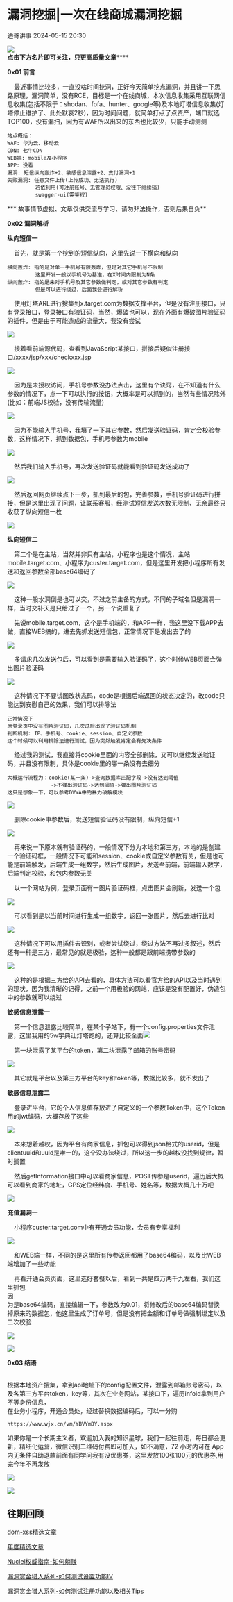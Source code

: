 #  漏洞挖掘|一次在线商城漏洞挖掘   
 迪哥讲事   2024-05-15 20:30  
  
![](https://mmbiz.qpic.cn/mmbiz_gif/icdGEWOnYLpNJUTyXhK4Iic6TJFLAAboGBK3V3tSviaWr4PZG8a6IYoiaMTg23QFLvasNxpQL1Ed9qLsPUmGPH1mPw/640?wx_fmt=gif&wxfrom=5&wx_lazy=1&tp=webp "")  
**点击下方名片即可关注，只更高质量文章******  
  
  
**0x01 前言**  
  
    最近事情比较多，一直没啥时间挖洞，正好今天简单挖点漏洞，并且讲一下思路原理，漏洞简单，没有RCE，目标是一个在线商城，本次信息收集采用互联网信息收集(包括不限于：shodan、fofa、hunter、google等)及本地灯塔信息收集(灯塔停止维护了、此处默哀2秒)，因为时间问题，就简单打点了点资产，端口就选TOP100，没有漏扫，因为有WAF所以出来的东西也比较少，只能手动测测  
```
站点概括：
WAF: 华为云、移动云
CDN: 七牛CDN
WEB端: mobile及小程序
APP: 没看
漏洞: 短信纵向轰炸+2、敏感信息泄露+2、支付漏洞+1
失败漏洞: 任意文件上传(上传成功、无法执行)
         若依利用(可注册账号、无管理员权限、没往下继续搞)
         swagger-ui(需鉴权)
```  
  
*** 故事情节虚拟、文章仅供交流与学习、请勿非法操作，否则后果自负**  
  
**0x02 漏洞解析**  
  
**纵向短信一**  
  
    首先，就是第一个挖到的短信纵向，这里先说一下横向和纵向  
```
横向轰炸: 指的是对单一手机号有限轰炸，但是对其它手机号不限制
         这里开发一般以手机号为基准，在X时间内限制为N条
纵向轰炸: 指的是未对手机号及其它参数做判定，或对其它参数有判定
         但是可以进行绕过，后面我会进行解析
```  
  
  
    使用灯塔ARL进行搜集到x.target.com为数据支撑平台，但是没有注册接口，只有登录接口，登录接口有验证码，当然，爆破也可以，现在外面有爆破图片验证码的插件，但是由于可能造成的流量大，我没有尝试  
  
![](https://mmbiz.qpic.cn/mmbiz_png/icdGEWOnYLpMQpRS8zV6Nib7zHFib3iayYsI2OwCT58tHgmQmV8FjCO7E7k27qPvqqFZODhH6brat84ib3H2seaKuibg/640?wx_fmt=png&from=appmsg "")  
  
    接着看前端源代码，查看到JavaScript某接口，拼接后疑似注册接口/xxxx/jsp/xxx/checkxxx.jsp  
  
![](https://mmbiz.qpic.cn/mmbiz_png/icdGEWOnYLpMQpRS8zV6Nib7zHFib3iayYsI9ZxP37IXQx1ok9ovM8OWSC6ic3ug2icLcHWs2Aib7ibEDE6xGPzk4jWvkw/640?wx_fmt=png&from=appmsg "")  
  
    因为是未授权访问，手机号参数没办法点击，这里有个诀窍，在不知道有什么参数的情况下，点一下可以执行的按钮，大概率是可以抓到的，当然有些情况除外(比如：前端JS校验，没有传输流量)  
  
![](https://mmbiz.qpic.cn/mmbiz_png/icdGEWOnYLpMQpRS8zV6Nib7zHFib3iayYsIibrqkrB788YA1LHRDDc9ILIb6lZcBu08ib9KEH0xUGbiab5tUl7X44OEw/640?wx_fmt=png&from=appmsg "")  
  
    因为不能输入手机号，我填了一下其它参数，然后发送验证码，肯定会校验参数，这样情况下，抓到数据包，手机号参数为mobile  
  
![](https://mmbiz.qpic.cn/mmbiz_png/icdGEWOnYLpMQpRS8zV6Nib7zHFib3iayYsIuUAPAYb5DDY8hxyIiaiaAUmDo6gAx5d4sQc0KEtxzCuQ8ZpNaCCBJs9g/640?wx_fmt=png&from=appmsg "")  
  
    然后我们输入手机号，再次发送验证码就能看到验证码发送成功了  
  
![](https://mmbiz.qpic.cn/mmbiz_png/icdGEWOnYLpMQpRS8zV6Nib7zHFib3iayYsIyviciaPbvM2u7VYhZAv4t47N92iaeUGAtsCkWSh7YWryqIMNViceykQrHw/640?wx_fmt=png&from=appmsg "")  
  
    然后返回网页继续点下一步，抓到最后的包，完善参数，手机号验证码进行拼接，但是这里出现了问题，让联系客服，经测试短信发送次数无限制、无奈最终只收获了纵向短信一枚  
  
![](https://mmbiz.qpic.cn/mmbiz_png/icdGEWOnYLpMQpRS8zV6Nib7zHFib3iayYsImuEcia9tibXpKnKq1oFn0ylnniaj1vQ5L8fuKWt253HOZQMzm7FYYRm9A/640?wx_fmt=png&from=appmsg "")  
  
**纵向短信二**  
  
    第二个是在主站，当然并非只有主站，小程序也是这个情况，主站mobile.target.com、小程序为custer.target.com，但是这里开发把小程序所有发送和返回参数全部base64编码了  
  
![](https://mmbiz.qpic.cn/mmbiz_png/icdGEWOnYLpMQpRS8zV6Nib7zHFib3iayYsI4I0wrWFuKYvIvUYF9lLBezNe9VGXqOzqJvRwEjjM77G5kNLRLY5qRQ/640?wx_fmt=png&from=appmsg "")  
  
    这种一般水洞倒是也可以交，不过之前主备的方式，不同的子域名但是漏洞一样，当时交补天是只给过了一个，另一个说重复了  
  
    先说mobile.target.com，这个是手机端的，和APP一样，我这里没下载APP去做，直接WEB搞的，进去先抓发送短信包，正常情况下是发出去了的  
  
![](https://mmbiz.qpic.cn/mmbiz_png/icdGEWOnYLpMQpRS8zV6Nib7zHFib3iayYsIl3ibdPCaO0rMTQIY255XVjZlX0dUyHKS5zkweU5tBcsI088glWqobWA/640?wx_fmt=png&from=appmsg "")  
  
    多请求几次发送包后，可以看到是需要输入验证码了，这个时候WEB页面会弹出图片验证码  
  
![](https://mmbiz.qpic.cn/mmbiz_png/icdGEWOnYLpMQpRS8zV6Nib7zHFib3iayYsI5GY39rSM3PEm3PZzG3e4KBuvkPw75s1OTlrFFMj7pffP7sNgYicPGIw/640?wx_fmt=png&from=appmsg "")  
  
    这种情况下不要试图改状态码，code是根据后端返回的状态决定的，改code只能达到安慰自己的效果，我们可以排除法  
```
正常情况下
原登录页中没有图片验证码，几次过后出现了验证码机制
判断机制: IP、手机号、cookie、session、自定义参数
这个时候可以利用排除法进行测试，因为突然触发肯定会有先决条件
```  
  
    经过我的测试，我直接将cookie里面的内容全部删除，又可以继续发送验证码，并且没有限制，具体是cookie里的哪一条没有去细分  
```
大概运行流程为：cookie(某一条)->查询数据库匹配字段->没有达到阈值
              ->不弹出验证码->达到阈值->弹出图片验证码
这只是想象一下，可以参考DVWA中的暴力破解模块
```  
  
![](https://mmbiz.qpic.cn/mmbiz_png/icdGEWOnYLpMQpRS8zV6Nib7zHFib3iayYsIC6xK6BT3tEPHwytP07n2yXqZP7v7wESfLnSMmTqYarziaqqdjA8ZqBw/640?wx_fmt=png&from=appmsg "")  
  
    删除cookie中参数后，发送短信验证码没有限制，纵向短信+1  
  
![](https://mmbiz.qpic.cn/mmbiz_png/icdGEWOnYLpMQpRS8zV6Nib7zHFib3iayYsIPickJtIOwArgKrhNPnAoEXnO10FJCR7b0QvETWcP5hReLRZ9OHQp72A/640?wx_fmt=png&from=appmsg "")  
  
    再来说一下原本就有验证码的，一般情况下分为本地和第三方，本地的是创建一个验证码框，一般情况下可能和session、cookie或自定义参数有关，但是也可能是前端触发，后端生成一组数字，然后生成图片，发送至前端，前端输入数字，后端判定校验，和包内参数无关  
  
    以一个网站为例，登录页面有一图片验证码框，点击图片会刷新，发送一个包  
  
![](https://mmbiz.qpic.cn/mmbiz_png/icdGEWOnYLpMQpRS8zV6Nib7zHFib3iayYsI59pDEtHiaXpfUZ7VwvWYoB9eZdcJlFXibZw4PUnsJpJ8c5M6MHiapNvpg/640?wx_fmt=png&from=appmsg "")  
  
    可以看到是以当前时间进行生成一组数字，返回一张图片，然后去进行比对  
  
![](https://mmbiz.qpic.cn/mmbiz_png/icdGEWOnYLpMQpRS8zV6Nib7zHFib3iayYsIiaXrtibJ2FgnKBbIvt2bwLN3vncMyXOzlnuhAJIYIRdib6ia7weaqL5ic9g/640?wx_fmt=png&from=appmsg "")  
  
    这种情况下可以用插件去识别，或者尝试绕过，绕过方法不再过多叙述，然后还有一种是三方，最常见的就是极验，这种一般都是跟前端携带参数的  
  
![](https://mmbiz.qpic.cn/mmbiz_png/icdGEWOnYLpMQpRS8zV6Nib7zHFib3iayYsIGJJtCebGElZIx1QAQBWqyxoCtyVgvCFicDFGqzls0GAzBicxE5qWwV1Q/640?wx_fmt=png&from=appmsg "")  
  
    这种的是根据三方给的API去看的，具体方法可以看官方给的API以及当时遇到的现状，因为我清晰的记得，之前一个用极验的网站，应该是没有配置好，伪造包中的参数就可以绕过  
  
**敏感信息泄露一**  
  
    第一个信息泄露比较简单，在某个子站下，有一个config.properties文件泄露，这里我用的5w字典让灯塔跑的，还算比较全面![](https://mmbiz.qpic.cn/mmbiz_png/icdGEWOnYLpMQpRS8zV6Nib7zHFib3iayYsIFILZDargDibCgSCp1tMkJodicbuaVlGyEDC7ZAdqjqr0ia2ZIbue81Dkg/640?wx_fmt=png&from=appmsg "")  
  
  
    第一块泄露了某平台的token，第二块泄露了邮箱的账号密码  
  
![](https://mmbiz.qpic.cn/mmbiz_png/icdGEWOnYLpMQpRS8zV6Nib7zHFib3iayYsINszopVLu2uYZq26uiauXorgC6QEsrQQHvOH0Z2iconsyy9bTAwVdCfKQ/640?wx_fmt=png&from=appmsg "")  
  
    其它就是平台以及第三方平台的key和token等，数据比较多，就不发出了  
  
**敏感信息泄露二**  
  
    登录进平台，它的个人信息值存放进了自定义的一个参数Token中，这个Token用的jwt编码，大概存放了这些  
  
![](https://mmbiz.qpic.cn/mmbiz_png/icdGEWOnYLpMQpRS8zV6Nib7zHFib3iayYsIsV1gFJuj65BibGat4Ws1B3uA5TwmgEEHRiaNkCVdjcialXh7v590DcPcQ/640?wx_fmt=png&from=appmsg "")  
  
    本来想着越权，因为平台有商家信息，抓包可以得到json格式的userid，但是clientuuid和uuid是唯一的，这个没办法绕过，所以这一步的越权没找到规律，暂时搁置  
  
    然后getInformation接口中可以看商家信息，POST传参是userid，遍历后大概可以看到商家的地址，GPS定位经纬度、手机号、姓名等，数据大概几十万吧  
  
![](https://mmbiz.qpic.cn/mmbiz_png/icdGEWOnYLpMQpRS8zV6Nib7zHFib3iayYsI66eyjkc8bn5ZG0dk6wX4oS1WiaoHASqlicnJVJYxxoDLXVJUg4h4YLpg/640?wx_fmt=png&from=appmsg "")  
  
**充值漏洞一**  
  
    小程序custer.target.com中有开通会员功能，会员有专享福利  
  
![](https://mmbiz.qpic.cn/mmbiz_png/icdGEWOnYLpMQpRS8zV6Nib7zHFib3iayYsIqqX4hhiar7MyajGo6ibn6jJbU4siaRicSiasyKxaS4HlFLkxm4W53MlpBEQ/640?wx_fmt=png&from=appmsg "")  
  
    和WEB端一样，不同的是这里所有传参返回都用了base64编码，以及比WEB端增加了一些功能  
  
    再看开通会员页面，这里选好套餐以后，看到一共是四万两千九左右，我们这里抓包  
因  
为是base64编码，直接编辑一下，参数改为0.01，将修改后的base64编码替换掉原来的数据包，他这里生成了订单号，但是没有把金额和订单号做强制绑定以及二次校验  
  
![](https://mmbiz.qpic.cn/mmbiz_png/icdGEWOnYLpMQpRS8zV6Nib7zHFib3iayYsIKIUGcJyWv2iaxb89ks0icIjt7HsicSy7tW6CrFeur4VdooWgqRzWXR5dg/640?wx_fmt=png&from=appmsg "")  
  
![](https://mmbiz.qpic.cn/mmbiz_png/icdGEWOnYLpMQpRS8zV6Nib7zHFib3iayYsIexQ2IeNvYRM4aVKyhmkCtZO7KU8CVicgOGktk9HPiagm2zRafwT8BWCA/640?wx_fmt=png&from=appmsg "")  
  
**0x03 结语**  
  
      
根据本地资产搜集，拿到api地址下的config配置文件，泄露到邮箱账号密码，以及各第三方平台token，key等，其次在业务网站，某接口下，遍历infoid拿到用户不等身份信息，  
在业务小程序，开通会员处，经过替换数据编码后，可以一分购  
```
https://www.wjx.cn/vm/YBVYmDY.aspx
```  
  
如果你是一个长期主义者，欢迎加入我的知识星球，我们一起往前走，每日都会更新，精细化运营，微信识别二维码付费即可加入，如不满意，72 小时内可在 App 内无条件自助退款前面有同学问我有没优惠券，这里发放100张100元的优惠券,用完今年不再发放  
  
![](https://mmbiz.qpic.cn/mmbiz_png/YmmVSe19Qj7N5nMaJbtnMPVw96ZcVbWfp6SGDicUaGZyrWOM67xP8Ot3ftyqOybMqbj1005WvMNbDJO0hOWkCaQ/640?wx_fmt=png&from=appmsg "")  
  
![](https://mmbiz.qpic.cn/mmbiz_png/YmmVSe19Qj5jYW8icFkojHqg2WTWTjAnvcuF7qGrj3JLz1VgSFDDMOx0DbKjsia5ibMpeISsibYJ0ib1d2glMk2hySA/640?wx_fmt=png&wxfrom=5&wx_lazy=1&wx_co=1 "")  
## 往期回顾  
  
  
[](http://mp.weixin.qq.com/s?__biz=MzIzMTIzNTM0MA==&mid=2247486912&idx=1&sn=8704ce12dedf32923c6af49f1b139470&chksm=e8a607a3dfd18eb5abc302a40da024dbd6ada779267e31c20a0fe7bbc75a5947f19ba43db9c7&scene=21#wechat_redirect)  
  
[dom-xss精选文章](http://mp.weixin.qq.com/s?__biz=MzIzMTIzNTM0MA==&mid=2247488819&idx=1&sn=5141f88f3e70b9c97e63a4b68689bf6e&chksm=e8a61f50dfd1964692f93412f122087ac160b743b4532ee0c1e42a83039de62825ebbd066a1e&scene=21#wechat_redirect)  
  
  
[年度精选文章](http://mp.weixin.qq.com/s?__biz=MzIzMTIzNTM0MA==&mid=2247487187&idx=1&sn=622438ee6492e4c639ebd8500384ab2f&chksm=e8a604b0dfd18da6c459b4705abd520cc2259a607dd9306915d845c1965224cc117207fc6236&scene=21#wechat_redirect)  
[](http://mp.weixin.qq.com/s?__biz=MzIzMTIzNTM0MA==&mid=2247487187&idx=1&sn=622438ee6492e4c639ebd8500384ab2f&chksm=e8a604b0dfd18da6c459b4705abd520cc2259a607dd9306915d845c1965224cc117207fc6236&scene=21#wechat_redirect)  
  
  
[Nuclei权威指南-如何躺赚](http://mp.weixin.qq.com/s?__biz=MzIzMTIzNTM0MA==&mid=2247487122&idx=1&sn=32459310408d126aa43240673b8b0846&chksm=e8a604f1dfd18de737769dd512ad4063a3da328117b8a98c4ca9bc5b48af4dcfa397c667f4e3&scene=21#wechat_redirect)  
  
  
[漏洞赏金猎人系列-如何测试设置功能IV](http://mp.weixin.qq.com/s?__biz=MzIzMTIzNTM0MA==&mid=2247486973&idx=1&sn=6ec419db11ff93d30aa2fbc04d8dbab6&chksm=e8a6079edfd18e88f6236e237837ee0d1101489d52f2abb28532162e2937ec4612f1be52a88f&scene=21#wechat_redirect)  
  
  
[漏洞赏金猎人系列-如何测试注册功能以及相关Tips](http://mp.weixin.qq.com/s?__biz=MzIzMTIzNTM0MA==&mid=2247486764&idx=1&sn=9f78d4c937675d76fb94de20effdeb78&chksm=e8a6074fdfd18e59126990bc3fcae300cdac492b374ad3962926092aa0074c3ee0945a31aa8a&scene=21#wechat_redirect)  
[](http://mp.weixin.qq.com/s?__biz=MzIzMTIzNTM0MA==&mid=2247486764&idx=1&sn=9f78d4c937675d76fb94de20effdeb78&chksm=e8a6074fdfd18e59126990bc3fcae300cdac492b374ad3962926092aa0074c3ee0945a31aa8a&scene=21#wechat_redirect)  
  
  
  
  
